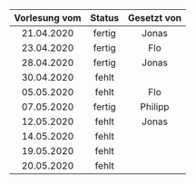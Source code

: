 
| Vorlesung vom | Status | Gesetzt von | 
|:-------------:|:------:|:-----------:|
| 21.04.2020    | fertig | Jonas       |
| 23.04.2020    | fertig | Flo         |
| 28.04.2020    | fertig | Jonas       |
| 30.04.2020    | fehlt  |             |
| 05.05.2020    | fehlt  | Flo         |
| 07.05.2020    | fertig | Philipp     |
| 12.05.2020    | fehlt  | Jonas       |
| 14.05.2020    | fehlt  |             |
| 19.05.2020    | fehlt  | |
| 20.05.2020    | fehlt  | |
